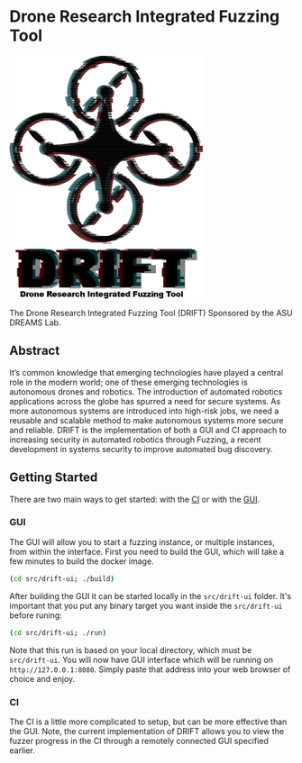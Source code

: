 # Drone Research Integrated Fuzzing Tool

![](./Drift_explain.png)

The Drone Research Integrated Fuzzing Tool (DRIFT) Sponsored by the ASU DREAMS Lab. 

## Abstract 

It’s common knowledge that emerging technologies have played a central role in the modern world; one of these emerging technologies is autonomous drones and robotics. The introduction of automated robotics applications across the globe has spurred a need for secure systems. As more autonomous systems are introduced into high-risk jobs, we need a reusable and scalable method to make autonomous systems more secure and reliable. DRIFT is the implementation of both a GUI and CI approach to increasing security in automated robotics through Fuzzing, a recent development in systems security to improve automated bug discovery.  

## Getting Started   
There are two main ways to get started: with the [CI](#ci) or with the [GUI](#gui).
### GUI

The GUI will allow you to start a fuzzing instance, or multiple instances, from within the interface.
First you need to build the GUI, which will take a few minutes to build the docker image.

```bash
(cd src/drift-ui; ./build)
```

After building the GUI it can be started locally in the `src/drift-ui` folder. It's important that you put any binary target you want inside the `src/drift-ui` before runing:

```bash
(cd src/drift-ui; ./run)
```

Note that this run is based on your local directory, which must be `src/drift-ui`. You will now have GUI interface which will be running on `http://127.0.0.1:8080`. Simply paste that address into your web browser of choice and enjoy. 

### CI

The CI is a little more complicated to setup, but can be more effective than the GUI. Note, the current implementation of DRIFT allows you to view the fuzzer progress in the CI through a remotely connected GUI specified earlier. 



